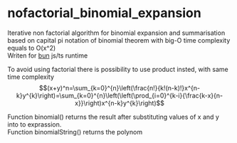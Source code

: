 # nofactorial_binomial_expansion
Iterative non factorial algorithm for binomial expansion and summarisation based on capital pi notation of binomial theorem with big-O time complexity equals to O(x^2)<br>
Writen for [bun](https://bun.sh) js/ts runtime

To avoid using factorial there is possibility to use product insted, with same time complexity
$$(x+y)^n=\sum_{k=0}^{n}\left(\frac{n!}{k!(n-k)!}x^{n-k}y^{k}\right)=\sum_{k=0}^{n}\left(\left(\prod_{i=0}^{k-i}{\frac{k-x}{n-x}}\right)x^{n-k}y^{k}\right)$$

Function binomial() returns the result after substituting values of x and y into to exprassion.<br>
Function binomialString() returns the polynom
